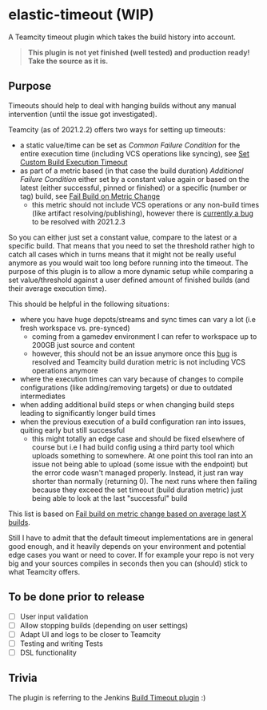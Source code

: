 # elastic-timeout (WIP)
A Teamcity timeout plugin which takes the build history into account.

>**This plugin is not yet finished (well tested) and production ready! Take the source as it is.**

## Purpose

Timeouts should help to deal with hanging builds without any manual intervention (until the issue got investigated).

Teamcity (as of 2021.2.2) offers two ways for setting up timeouts:
- a static value/time can be set as *Common Failure Condition* for the entire execution time (including VCS operations like syncing), see [Set Custom Build Execution Timeout﻿](https://www.jetbrains.com/help/teamcity/2021.2/build-failure-conditions.html#Set+Custom+Build+Execution+Timeout)
- as part of a metric based (in that case the build duration) *Additional Failure Condition* either set by a constant value again or based on the latest (either successful, pinned or finished) or a specific (number or tag) build, see [Fail Build on Metric Change﻿](https://www.jetbrains.com/help/teamcity/2021.2/build-failure-conditions.html#Fail+Build+on+Metric+Change)
  - this metric should not include VCS operations or any non-build times (like artifact resolving/publishing), however there is [currently a bug](https://youtrack.jetbrains.com/issue/TW-74430) to be resolved with 2021.2.3

So you can either just set a constant value, compare to the latest or a specific build. That means that you need to set the threshold rather high
to catch all cases which in turns means that it might not be really useful anymore as you would wait too long before running into the timeout. 
The purpose of this plugin is to allow a more dynamic setup while comparing a set value/threshold against a user defined amount of finished builds (and their average execution time).

This should be helpful in the following situations:
- where you have huge depots/streams and sync times can vary a lot (i.e fresh workspace vs. pre-synced)
  - coming from a gamedev environment I can refer to workspace up to 200GB just source and content
  - however, this should not be an issue anymore once this [bug](https://youtrack.jetbrains.com/issue/TW-74430) is resolved and Teamcity build duration metric is not including VCS operations anymore
- where the execution times can vary because of changes to compile configurations (like adding/removing targets) or due to outdated intermediates
- when adding additional build steps or when changing build steps leading to significantly longer build times
- when the previous execution of a build configuration ran into issues, quiting early but still successful
  - this might totally an edge case and should be fixed elsewhere of course but i.e I had build config using a third party tool which uploads something to somewhere. At one point this tool ran into an issue not being able to upload (some issue with the endpoint) but the error code wasn't managed properly. Instead, it just ran way shorter than normally (returning 0). The next runs where then failing because they exceed the set timeout (build duration metric) just being able to look at the last "successful" build

This list is based on [Fail build on metric change based on average last X builds](https://youtrack.jetbrains.com/issue/TW-73709).

Still I have to admit that the default timeout implementations are in general good enough, and it heavily depends on your environment
and potential edge cases you want or need to cover. If for example your repo is not very big and your sources compiles in seconds then you can (should) stick to what Teamcity offers.

## To be done prior to release

- [ ] User input validation
- [ ] Allow stopping builds (depending on user settings)
- [ ] Adapt UI and logs to be closer to Teamcity 
- [ ] Testing and writing Tests
- [ ] DSL functionality

## Trivia

The plugin is referring to the Jenkins [Build Timeout plugin](https://jenkinsci.github.io/job-dsl-plugin/#path/javaposse.jobdsl.dsl.helpers.wrapper.WrapperContext.timeout-elastic)  :)


